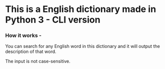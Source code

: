 # This is a English dictionary made in Python 3 - CLI version

### How it works - 

You can search for any English word in this dictionary and it will output the description of that word.

The input is not case-sensitive.